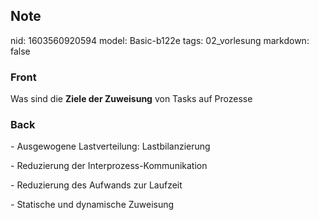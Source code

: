 ## Note
nid: 1603560920594
model: Basic-b122e
tags: 02_vorlesung
markdown: false

### Front
<p>Was sind die <b>Ziele der Zuweisung</b> von Tasks auf Prozesse

### Back
<p>- Ausgewogene Lastverteilung: Lastbilanzierung</p><p>- Reduzierung der Interprozess-Kommunikation</p><p>- Reduzierung des Aufwands zur Laufzeit</p><p>- Statische und dynamische Zuweisung</p>
